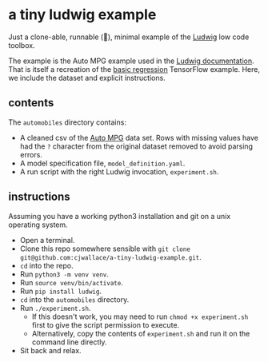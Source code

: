 # a tiny ludwig example

Just a clone-able, runnable (🤞), minimal example of the [Ludwig](https://uber.github.io/ludwig) low code toolbox.

The example is the Auto MPG example used in the [Ludwig documentation](https://uber.github.io/ludwig/examples/#simple-regression-fuel-efficiency-prediction).
That is itself a recreation of the [basic regression](https://www.tensorflow.org/tutorials/keras/basic_regression) TensorFlow example.
Here, we include the dataset and explicit instructions.

## contents

The `automobiles` directory contains:

- A cleaned csv of the [Auto MPG](https://archive.ics.uci.edu/ml/datasets/auto+mpg) data set. Rows with missing values have had the `?` character from the original dataset removed to avoid parsing errors.
- A model specification file, `model_definition.yaml`.
- A run script with the right Ludwig invocation, `experiment.sh`.

## instructions

Assuming you have a working python3 installation and git on a unix operating system.

- Open a terminal.
- Clone this repo somewhere sensible with `git clone git@github.com:cjwallace/a-tiny-ludwig-example.git`.
- `cd` into the repo.
- Run `python3 -m venv venv`.
- Run `source venv/bin/activate`.
- Run `pip install ludwig`.
- `cd` into the `automobiles` directory.
- Run `./experiment.sh`.
  - If this doesn't work, you may need to run `chmod +x experiment.sh` first to give the script permission to execute.
  - Alternatively, copy the contents of `experiment.sh` and run it on the command line directly.
- Sit back and relax.
